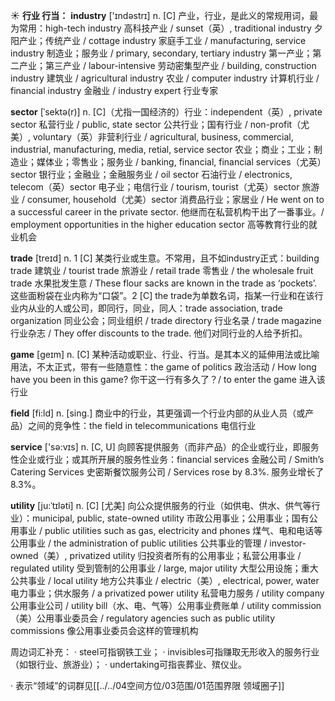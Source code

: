 ☀ <span class="category">**行业 行当：**</span>
<span class="vocabulary">**industry**</span> ['ɪndəstrɪ] 
<span class="definition">n. [C] 产业，行业，是此义的常规用词，最为常用：</span>high-tech industry 高科技产业 / sunset（英）, traditional industry 夕阳产业；传统产业 / cottage industry 家庭手工业 / manufacturing, service industry 制造业；服务业 / primary, secondary, tertiary industry 第一产业；第二产业；第三产业 / labour-intensive 劳动密集型产业 / building, construction industry 建筑业 / agricultural industry 农业 / computer industry 计算机行业 / financial industry 金融业 / industry expert 行业专家
           
<span class="vocabulary">**sector**</span> [ˈsektə(r)]
<span class="definition">n. [C]（尤指一国经济的）行业：</span>independent（英）, private sector 私营行业 / public, state sector 公共行业；国有行业 / non-profit（尤美）, voluntary（英）非营利行业 / agricultural, business, commercial, industrial, manufacturing, media, retial, service sector 农业；商业；工业；制造业；媒体业；零售业；服务业 / banking, financial, financial services（尤英）sector 银行业；金融业；金融服务业 / oil sector 石油行业 / electronics, telecom（英）sector 电子业；电信行业 / tourism, tourist（尤英）sector 旅游业 / consumer, household（尤美）sector 消费品行业；家居业 / He went on to a successful career in the private sector. 他继而在私营机构干出了一番事业。/ employment opportunities in the higher education sector 高等教育行业的就业机会

<span class="vocabulary">**trade**</span> [treɪd] 
<span class="definition">n. 1 [C] 某类行业或生意。不常用，且不如industry正式：</span>building trade 建筑业 / tourist trade 旅游业 / retail trade 零售业 / the wholesale fruit trade 水果批发生意 / These flour sacks are known in the trade as ‘pockets’. 这些面粉袋在业内称为“口袋”。<span class="definition">2 [C] the trade为单数名词，指某一行业和在该行业内从业的人或公司，即同行，同业，同人：</span>trade association, trade organization 同业公会；同业组织 / trade directory 行业名录 / trade magazine 行业杂志 / They offer discounts to the trade. 他们对同行业的人给予折扣。

<span class="vocabulary">**game**</span> [ɡeɪm] 
<span class="definition">n. [C] 某种活动或职业、行业、行当。是其本义的延伸用法或比喻用法，不太正式，带有一些随意性：</span>the game of politics 政治活动 / How long have you been in this game? 你干这一行有多久了？/ to enter the game 进入该行业

<span class="vocabulary">**field**</span> [fi:ld] 
<span class="definition">n. [sing.] 商业中的行业，其更强调一个行业内部的从业人员（或产品）之间的竞争性：</span>the field in telecommunications 电信行业

<span class="vocabulary">**service**</span> ['sə:vɪs] 
<span class="definition">n. [C, U] 向顾客提供服务（而非产品）的企业或行业，即服务性企业或行业；或其所开展的服务性业务：</span>financial services 金融公司 / Smith’s Catering Services 史密斯餐饮服务公司 / Services rose by 8.3%. 服务业增长了8.3%。
           
<span class="vocabulary">**utility**</span> [ju:ˈtɪləti]
<span class="definition">n. [C] [尤美] 向公众提供服务的行业（如供电、供水、供气等行业）：</span>municipal, public, state-owned utility 市政公用事业；公用事业；国有公用事业 / public utilities such as gas, electricity and phones 煤气、电和电话等公用事业 / the administration of public utilities 公共事业的管理 / investor-owned（美）, privatized utility 归投资者所有的公用事业；私营公用事业 / regulated utility 受到管制的公用事业 / large, major utility 大型公用设施；重大公共事业 / local utility 地方公共事业 / electric（美）, electrical, power, water 电力事业；供水服务 / a privatized power utility 私营电力服务 / utility company 公用事业公司 / utility bill（水、电、气等）公用事业费账单 / utility commission（美）公用事业委员会 / regulatory agencies such as public utility commissions 像公用事业委员会这样的管理机构

周边词汇补充：
· steel可指钢铁工业；
· invisibles可指赚取无形收入的服务行业（如银行业、旅游业）；
· undertaking可指丧葬业、殡仪业。

· 表示“领域”的词群见[[../../04空间方位/03范围/01范围界限 领域圈子]]
